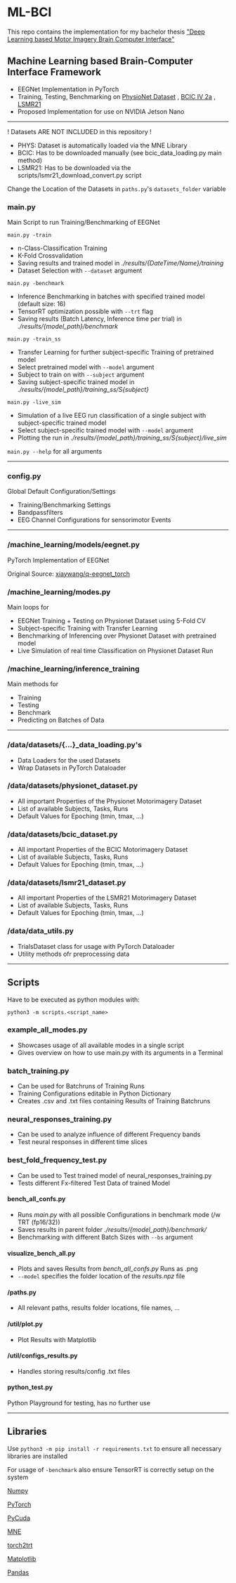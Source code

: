 # ML-BCI
This repo contains the implementation for my bachelor thesis ["Deep Learning based Motor Imagery Brain Computer Interface"](doc//Deep_Learning_based_Motor-Imagery.pdf)

## Machine Learning based Brain-Computer Interface Framework

* EEGNet Implementation in PyTorch
* Training, Testing, Benchmarking on [PhysioNet Dataset](https://physionet.org/content/eegmmidb/1.0.0/)
  , [BCIC IV 2a](http://www.bbci.de/competition/iv/#dataset2a)
  , [LSMR21](https://figshare.com/articles/dataset/Human_EEG_Dataset_for_Brain-Computer_Interface_and_Meditation/13123148)
* Proposed Implementation for use on NVIDIA Jetson Nano

___

! Datasets ARE NOT INCLUDED in this repository !

- PHYS: Dataset is automatically loaded via the MNE Library
- BCIC: Has to be downloaded manually (see bcic_data_loading.py main method)
- LSMR21: Has to be downloaded via the scripts/lsmr21_download_convert.py script

Change the Location of the Datasets in `paths.py`'s `datasets_folder` variable

### main.py

Main Script to run Training/Benchmarking of EEGNet

`main.py -train`

* n-Class-Classification Training
* K-Fold Crossvalidation
* Saving results and trained model in _./results/{DateTime/Name}/training_
* Dataset Selection with `--dataset` argument

`main.py -benchmark`

* Inference Benchmarking in batches with specified trained model (default size: 16)
* TensorRT optimization possible with `--trt` flag
* Saving results (Batch Latency, Inference time per trial) in _./results/{model_path}/benchmark_

`main.py -train_ss`

* Transfer Learning for further subject-specific Training of pretrained model
* Select pretrained model with `--model` argument
* Subject to train on with `--subject` argument
* Saving subject-specific trained model in _./results/{model_path}/training_ss/S{subject}_

`main.py -live_sim`

* Simulation of a live EEG run classification of a single subject with subject-specific trained model
* Select subject-specific trained model with `--model` argument
* Plotting the run in _./results/{model_path}/training_ss/S{subject}/live_sim_

`main.py --help` for all arguments

___

### config.py

Global Default Configuration/Settings

* Training/Benchmarking Settings
* Bandpassfilters
* EEG Channel Configurations for sensorimotor Events

___

### /machine_learning/models/eegnet.py

PyTorch Implementation of EEGNet

Original Source:
[xiaywang/q-eegnet_torch](https://github.com/xiaywang/q-eegnet_torch/blob/0f467e7f0d9e56d606d8f957773067bc89c2b42c/eegnet.py)

### /machine_learning/modes.py

Main loops for

* EEGNet Training + Testing on Physionet Dataset using 5-Fold CV
* Subject-specific Training with Transfer Learning
* Benchmarking of Inferencing over Physionet Dataset with pretrained model
* Live Simulation of real time Classification on Physionet Dataset Run

### /machine_learning/inference_training

Main methods for

* Training
* Testing
* Benchmark
* Predicting on Batches of Data

___

### /data/datasets/{...}_data_loading.py's

* Data Loaders for the used Datasets
* Wrap Datasets in PyTorch Dataloader

### /data/datasets/physionet_dataset.py

* All important Properties of the Physionet Motorimagery Dataset
* List of available Subjects, Tasks, Runs
* Default Values for Epoching (tmin, tmax, ...)

### /data/datasets/bcic_dataset.py

* All important Properties of the BCIC Motorimagery Dataset
* List of available Subjects, Tasks, Runs
* Default Values for Epoching (tmin, tmax, ...)

### /data/datasets/lsmr21_dataset.py

* All important Properties of the LSMR21 Motorimagery Dataset
* List of available Subjects, Tasks, Runs
* Default Values for Epoching (tmin, tmax, ...)

### /data/data_utils.py

* TrialsDataset class for usage with PyTorch Dataloader
* Utility methods ofr preprocessing data

___

## Scripts

Have to be executed as python modules with:

```python3 -m scripts.<script_name> ```

### example_all_modes.py

* Showcases usage of all available modes in a single script
* Gives overview on how to use main.py with its arguments in a Terminal

### batch_training.py

* Can be used for Batchruns of Training Runs
* Training Configurations editable in Python Dictionary
* Creates .csv and .txt files containing Results of Training Batchruns

### neural_responses_training.py

* Can be used to analyze influence of different Frequency bands
* Test neural responses in different time slices

### best_fold_frequency_test.py

* Can be used to Test trained model of neural_responses_training.py
* Tests different Fx-filtered Test Data of trained Model

#### bench_all_confs.py

* Runs _main.py_ with all possible Configurations in benchmark mode (/w TRT (fp16/32))
* Saves results in parent folder _./results/{model_path}/benchmark/_
* Benchmarking with different Batch Sizes with `--bs` argument

#### visualize_bench_all.py

* Plots and saves Results from _bench_all_confs.py_ Runs as .png
* `--model` specifies the folder location of the _results.npz_ file

#### /paths.py

* All relevant paths, results folder locations, file names, ...

#### /util/plot.py

* Plot Results with Matplotlib

#### /util/configs_results.py

* Handles storing results/config .txt files

#### python_test.py

Python Playground for testing, has no further use

---

## Libraries

Use `python3 -m pip install -r requirements.txt` to ensure all necessary libraries are installed

For usage of `-benchmark` also ensure TensorRT is correctly setup on the system

[Numpy](https://numpy.org/)

[PyTorch](https://pytorch.org/)

[PyCuda](https://documen.tician.de/pycuda/)

[MNE](https://mne.tools/stable/index.html)

[torch2trt](https://github.com/NVIDIA-AI-IOT/torch2trt)

[Matplotlib](https://matplotlib.org/)

[Pandas](https://pandas.pydata.org/)
